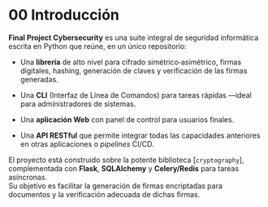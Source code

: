# 00 Introducción

**Final Project Cybersecurity** es una suite integral de seguridad informática escrita en Python que reúne, en un único repositorio:

* Una **librería** de alto nivel para cifrado simétrico‑asimétrico, firmas digitales, hashing, generación de claves y verificación de las firmas generadas.
* Una **CLI** (Interfaz de Línea de Comandos) para tareas rápidas —ideal para administradores de sistemas.
* Una **aplicación Web** con panel de control para usuarios finales.

* Una **API RESTful** que permite integrar todas las capacidades anteriores en otras aplicaciones o _pipelines_ CI/CD.

El proyecto está construido sobre la potente biblioteca [`cryptography`], complementada con 
**Flask**, **SQLAlchemy** y **Celery/Redis** para tareas asíncronas.  
Su objetivo es facilitar la generación de firmas encriptadas para documentos y la verificación adecuada de dichas firmas.


